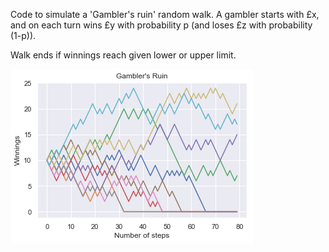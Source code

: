 Code to simulate a 'Gambler's ruin' random walk. A gambler starts with £x, and on each turn wins £y with probability p (and loses £z with probability (1-p)).

Walk ends if winnings reach given lower or upper limit.

![Gambler's Ruin example image](/probability/gamblersruin.png)
